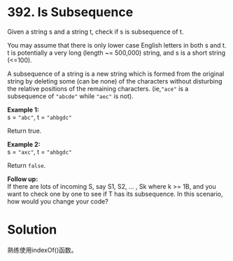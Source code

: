 # 392. Is Subsequence

Given a string s and a string t, check if s is subsequence of t.

You may assume that there is only lower case English letters in both s and t. t is potentially a very long (length ~= 500,000) string, and s is a short string (<=100).

A subsequence of a string is a new string which is formed from the original string by deleting some (can be none) of the characters without disturbing the relative positions of the remaining characters. (ie,`"ace"` is a subsequence of `"abcde"` while `"aec"` is not).

**Example 1:**<br>
s = `"abc"`, t = `"ahbgdc"`

Return true.

**Example 2:**<br>
s = `"axc"`, t = `"ahbgdc"`

Return `false`.

**Follow up:**<br>
If there are lots of incoming S, say S1, S2, ... , Sk where k >= 1B, and you want to check one by one to see if T has its subsequence. In this scenario, how would you change your code?

# Solution

熟练使用indexOf()函数。